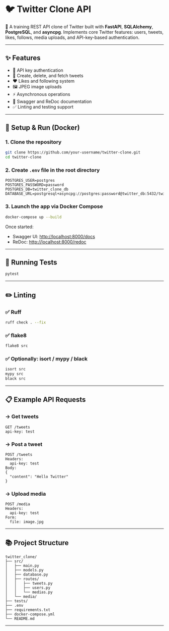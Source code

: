 # 🐦 Twitter Clone API

📄 A training REST API clone of Twitter built with **FastAPI**, **SQLAlchemy**, **PostgreSQL**, and **asyncpg**. Implements core Twitter features: users, tweets, likes, follows, media uploads, and API-key-based authentication.

---

## ✨ Features

- 🔐 API key authentication
- 📝 Create, delete, and fetch tweets
- ❤️ Likes and following system
- 🖼️ JPEG image uploads
- ⚡ Asynchronous operations
- 📑 Swagger and ReDoc documentation
- ✅ Linting and testing support

---

## 📁 Setup & Run (Docker)

### 1. Clone the repository

```bash
git clone https://github.com/your-username/twitter-clone.git
cd twitter-clone
```

### 2. Create `.env` file in the root directory

```env
POSTGRES_USER=postgres
POSTGRES_PASSWORD=password
POSTGRES_DB=twitter_clone_db
DATABASE_URL=postgresql+asyncpg://postgres:password@twitter_db:5432/twitter_clone_db
```

### 3. Launch the app via Docker Compose

```bash
docker-compose up --build
```

Once started:

- Swagger UI: [http://localhost:8000/docs](http://localhost:8000/docs)
- ReDoc: [http://localhost:8000/redoc](http://localhost:8000/redoc)

---

## 🧪 Running Tests

```bash
pytest
```

---

## ✏️ Linting

### ✅ Ruff

```bash
ruff check . --fix
```

### ✅ flake8

```bash
flake8 src
```

### ✅ Optionally: isort / mypy / black

```bash
isort src
mypy src
black src
```

---

## 📋 Example API Requests

### → Get tweets

```http
GET /tweets
api-key: test
```

### → Post a tweet

```http
POST /tweets
Headers:
  api-key: test
Body:
{
  "content": "Hello Twitter"
}
```

### → Upload media

```http
POST /media
Headers:
  api-key: test
Form:
  file: image.jpg
```

---

## 📚 Project Structure

```
twitter_clone/
├── src/
│   ├── main.py
│   ├── models.py
│   ├── database.py
│   ├── routes/
│   │   ├── tweets.py
│   │   ├── users.py
│   │   └── medias.py
│   └── media/
├── tests/
├── .env
├── requirements.txt
├── docker-compose.yml
└── README.md
```

---

